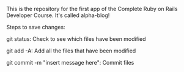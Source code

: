 This is the repository for the first app of the Complete Ruby on Rails Developer Course.
It's called alpha-blog!

Steps to save changes:

git status: Check to see which files have been modified

git add -A: Add all the files that have been modified

git commit -m "insert message here": Commit files

